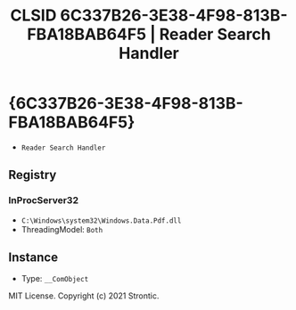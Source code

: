 ﻿---
title: "CLSID 6C337B26-3E38-4F98-813B-FBA18BAB64F5 | Reader Search Handler"
excerpt: What is COM-Object CLSID 6C337B26-3E38-4F98-813B-FBA18BAB64F5?
---

# {6C337B26-3E38-4F98-813B-FBA18BAB64F5}

* `Reader Search Handler`

## Registry


### InProcServer32

* `C:\Windows\system32\Windows.Data.Pdf.dll`
* ThreadingModel: `Both`

## Instance

* Type: `__ComObject`

MIT License. Copyright (c) 2021 Strontic.


